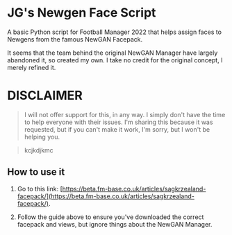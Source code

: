 # JG's Newgen Face Script

A basic Python script for Football Manager 2022 that helps assign faces to Newgens from the famous NewGAN Facepack.

It seems that the team behind the original NewGAN Manager have largely abandoned it, so created my own. I take no credit for the original concept, I merely refined it.

# DISCLAIMER

> I will not offer support for this, in any way. I simply don't have the time to help everyone with their issues. I'm sharing this because it was requested, but if you can't make it work, I'm sorry, but I won't be helping you.

> kcjkdjkmc

## How to use it

1. Go to this link: [https://beta.fm-base.co.uk/articles/sagkrzealand-facepack/](https://beta.fm-base.co.uk/articles/sagkrzealand-facepack/).

1. Follow the guide above to ensure you've downloaded the correct facepack and views, but ignore things about the NewGAN Manager.